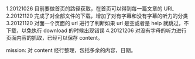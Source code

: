 1.20121026
目前要做首页的路径获取，在首页可以得到每一篇文章的 URL
2.20121120
完成了对全部文件的下载，增加了对有字幕和没有字幕的听力的分类
3.20121120
对面一个页面的 url 进行了判断如果 url 是空或者是 help 就跳过，不下载，以免执行 download 的时候出现错误
4.20121206
对没有字母的听力进行页面内容的抓取，已经可以保存 content。

mission:
对 content 经行整理，包括多余的内容，日期。